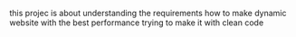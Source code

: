 this projec is about understanding the requirements
how to make dynamic website with the best performance 
trying to make it with clean code 
